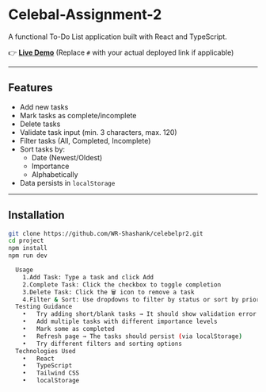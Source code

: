 # Celebal-Assignment-2

A functional To-Do List application built with React and TypeScript.

👉 **[Live Demo](#)** (Replace `#` with your actual deployed link if applicable)

---

## Features

- Add new tasks
- Mark tasks as complete/incomplete
- Delete tasks
- Validate task input (min. 3 characters, max. 120)
- Filter tasks (All, Completed, Incomplete)
- Sort tasks by:
  - Date (Newest/Oldest)
  - Importance
  - Alphabetically
- Data persists in `localStorage`

---

## Installation

```bash
git clone https://github.com/WR-Shashank/celebelpr2.git
cd project
npm install
npm run dev

  Usage
	1.Add Task: Type a task and click Add
	2.Complete Task: Click the checkbox to toggle completion
	3.Delete Task: Click the 🗑️ icon to remove a task
	4.Filter & Sort: Use dropdowns to filter by status or sort by priority/date
  Testing Guidance
	•	Try adding short/blank tasks → It should show validation error
	•	Add multiple tasks with different importance levels
	•	Mark some as completed
	•	Refresh page → The tasks should persist (via localStorage)
	•	Try different filters and sorting options
  Technologies Used
	•	React
	•	TypeScript
	•	Tailwind CSS
	•	localStorage
